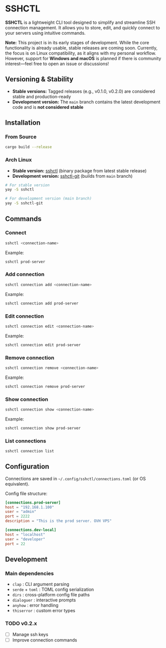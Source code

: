 # SSHCTL

**SSHCTL** is a lightweight CLI tool designed to simplify and streamline SSH connection management. It allows you to store, edit, and quickly connect to your servers using intuitive commands.

**Note:** This project is in its early stages of development. While the core functionality is already usable, stable releases are coming soon. Currently, the focus is on Linux compatibility, as it aligns with my personal workflow. However, support for **Windows and macOS** is planned if there is community interest—feel free to open an issue or discussions!

## Versioning & Stability

- **Stable versions:** Tagged releases (e.g., v0.1.0, v0.2.0) are considered stable and production-ready
- **Development version:** The `main` branch contains the latest development code and is **not considered stable**

## Installation

### From Source
```bash
cargo build --release
```

### Arch Linux
- **Stable version:** [sshctl](https://aur.archlinux.org/packages/sshctl) (binary package from latest stable release)
- **Development version:** [sshctl-git](https://aur.archlinux.org/packages/sshctl-git) (builds from `main` branch)

```bash
# For stable version
yay -S sshctl

# For development version (main branch)
yay -S sshctl-git
```

## Commands

### Connect 
```bash
sshctl <connection-name>
```
Example:
```bash
sshctl prod-server
```

### Add connection
```bash
sshctl connection add <connection-name>
```
Example:
```bash
sshctl connection add prod-server 
```

### Edit connection
```bash
sshctl connection edit <connection-name>
```
Example:
```bash
sshctl connection edit prod-server
```

### Remove connection 
```bash
sshctl connection remove <connection-name>
```
Example:
```bash
sshctl connection remove prod-server
```

### Show connection
```bash
sshctl connection show <connection-name>
```
Example:
```bash
sshctl connection show prod-server
```

### List connections
```bash
sshctl connection list
```

## Configuration

Connections are saved in `~/.config/sshctl/connections.toml` (or OS equivalent).

Config file structure:
```toml
[connections.prod-server]
host = "192.168.1.100"
user = "admin"
port = 2222
description = "This is the prod server. OVH VPS"

[connections.dev-local]
host = "localhost"
user = "developer"
port = 22
```

## Development

### Main dependencies
- `clap` : CLI argument parsing
- `serde` + `toml` : TOML config serialization
- `dirs` : cross-platform config file paths
- `dialoguer` : interactive prompts
- `anyhow` : error handling
- `thiserror` : custom error types

### TODO v0.2.x
- [ ] Manage ssh keys
- [ ] Improve connection commands
